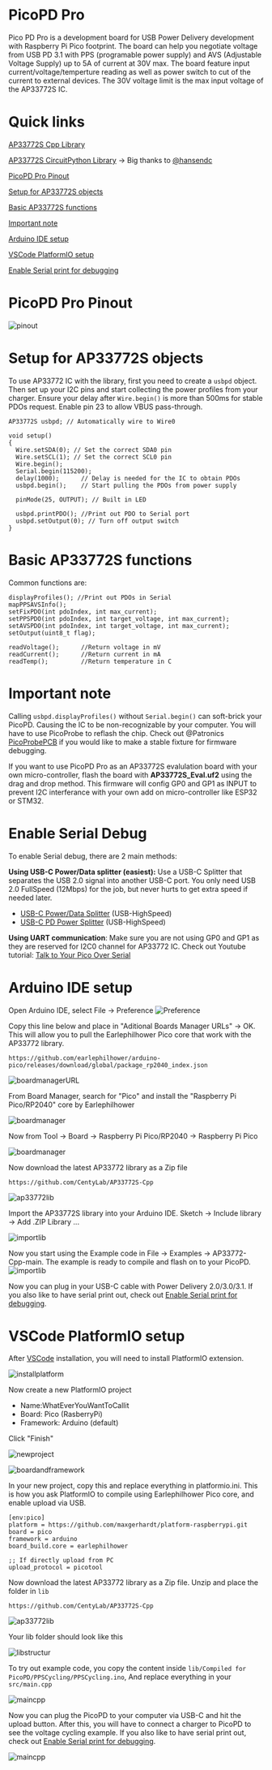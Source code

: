 # PicoPD Pro
Pico PD Pro is a development board for USB Power Delivery development with Raspberry Pi Pico footprint. The board can help you negotiate voltage from USB PD 3.1 with PPS (programable power supply) and AVS (Adjustable Voltage Supply) up to 5A of current at 30V max. The board feature input current/voltage/temperture reading as well as power switch to cut of the current to external devices. The 30V voltage limit is the max input voltage of the AP33772S IC.

# Quick links
[AP33772S Cpp Library](https://github.com/CentyLab/AP33772S-Cpp)

[AP33772S CircuitPython Library](https://github.com/hansendc/CircuitPython_AP33772s/) -> Big thanks to [@hansendc](https://github.com/hansendc)

[PicoPD Pro Pinout](#picopd-pro-pinout)

[Setup for AP33772S objects](#setup-for-AP33772S-objects)

[Basic AP33772S functions](#basic-ap33772S-functions)

[Important note](#important-note)

[Arduino IDE setup](#arduino-ide-setup)

[VSCode PlatformIO setup](#vscode-platformio-setup)

[Enable Serial print for debugging](#enable-serial-debug)

# PicoPD Pro Pinout
![pinout](https://github.com/CentyLab/PicoPD_Pro/blob/main/Document/PicoPD-pinout-diagram.png?raw=true)


# Setup for AP33772S objects
To use AP33772 IC with the library, first you need to create a `usbpd` object. Then set up your I2C pins and start collecting the power profiles from your charger. Ensure your delay after `Wire.begin()` is more than 500ms for stable PDOs request. Enable pin 23 to allow VBUS pass-through.
```
AP33772S usbpd; // Automatically wire to Wire0

void setup()
{
  Wire.setSDA(0); // Set the correct SDA0 pin
  Wire.setSCL(1); // Set the correct SCL0 pin
  Wire.begin();
  Serial.begin(115200);
  delay(1000); 		// Delay is needed for the IC to obtain PDOs
  usbpd.begin(); 	// Start pulling the PDOs from power supply

  pinMode(25, OUTPUT); // Built in LED

  usbpd.printPDO(); //Print out PDO to Serial port
  usbpd.setOutput(0); // Turn off output switch
}
```

# Basic AP33772S functions
Common functions are:
```
displayProfiles(); //Print out PDOs in Serial
mapPPSAVSInfo();
setFixPDO(int pdoIndex, int max_current);
setPPSPDO(int pdoIndex, int target_voltage, int max_current);
setAVSPDO(int pdoIndex, int target_voltage, int max_current);
setOutput(uint8_t flag);

readVoltage();      //Return voltage in mV
readCurrent();      //Return current in mA      
readTemp();         //Return temperature in C                          
```

# Important note

Calling `usbpd.displayProfiles()` without `Serial.begin()` can soft-brick your PicoPD. Causing the IC to be non-recognizable by your computer. You will have to use PicoProbe to reflash the chip. Check out @Patronics [PicoProbePCB](https://github.com/Patronics/PicoProbePCB) if you would like to make a stable fixture for firmware debugging.

If you want to use PicoPD Pro as an AP33772S evalulation board with your own micro-controller, flash the board with **AP33772S_Eval.uf2** using the drag and drop method. This firmware will config GP0 and GP1 as INPUT to prevent I2C interferance with your own add on micro-controller like ESP32 or STM32.

# Enable Serial Debug

To enable Serial debug, there are 2 main methods:

**Using USB-C Power/Data splitter (easiest):** Use a USB-C Splitter that separates the USB 2.0 signal into another USB-C port. You only need USB 2.0 FullSpeed (12Mbps) for the job, but never hurts to get extra speed if needed later. 

* [USB-C Power/Data Splitter](https://lectronz.com/products/usb-c-splitter) (USB-HighSpeed)
* [USB-C PD Power Splitter](https://www.tindie.com/products/essenceeng/usb-c-pd-power-splitter/) (USB-HighSpeed)


**Using UART communication**: Make sure you are not using GP0 and GP1 as they are reserved for I2C0 channel for AP33772 IC. Check out Youtube tutorial: [Talk to Your Pico Over Serial](https://www.youtube.com/watch?v=pbWhoJdYA1s)

# Arduino IDE setup
Open Arduino IDE, select File -> Preference
![Preference](https://github.com/CentyLab/PicoPD_Pro/blob/main/Document/doc1.png?raw=true)

Copy this line below and place in "Aditional Boards Manager URLs" -> OK. This will allow you to pull the Earlephilhower Pico core that work with the AP33772 library.

```
https://github.com/earlephilhower/arduino-pico/releases/download/global/package_rp2040_index.json
```
![boardmanagerURL](https://github.com/CentyLab/PicoPD_Pro/blob/main/Document/doc2.png?raw=true)

From Board Manager, search for "Pico" and install the "Raspberry Pi Pico/RP2040" core by Earlephilhower

![boardmanager](https://github.com/CentyLab/PicoPD_Pro/blob/main/Document/doc3.png?raw=true)

Now from Tool -> Board -> Raspberry Pi Pico/RP2040 -> Raspberry Pi Pico

![boardmanager](https://github.com/CentyLab/PicoPD_Pro/blob/main/Document/doc4.png?raw=true)

Now download the latest AP33772 library as a Zip file

```
https://github.com/CentyLab/AP33772S-Cpp
```
![ap33772lib](https://github.com/CentyLab/PicoPD_Pro/blob/main/Document/doc5.png?raw=true)

Import the AP33772S library into your Arduino IDE. Sketch -> Include library -> Add .ZIP Library ...

![importlib](https://github.com/CentyLab/PicoPD_Pro/blob/main/Document/doc6.png?raw=true)

Now you start using the Example code in File -> Examples -> AP33772-Cpp-main. The example is ready to compile and flash on to your PicoPD.
![importlib](https://github.com/CentyLab/PicoPD_Pro/blob/main/Document/doc8.png?raw=true)

Now you can plug in your USB-C cable with Power Delivery 2.0/3.0/3.1. If you also like to have serial print out, check out [Enable Serial print for debugging](#enable-serial-debug).

# VSCode PlatformIO setup
After [VSCode](https://code.visualstudio.com/) installation, you will need to install PlatformIO extension.

![installplatform](https://github.com/CentyLab/PicoPD_Pro/blob/main/Document/doc9.png?raw=true)

Now create a new PlatformIO project
+ Name:WhatEverYouWantToCallit
+ Board: Pico (RasberryPi)
+ Framework: Arduino (default)

Click "Finish"

![newproject](https://github.com/CentyLab/PicoPD_Pro/blob/main/Document/doc10.png?raw=true)

![boardandframework](https://github.com/CentyLab/PicoPD_Pro/blob/main/Document/doc11.png?raw=true)

In your new project, copy this and replace everything in platformio.ini. This is how you ask PlatformIO to compile using Earlephilhower Pico core, and enable upload via USB.


```
[env:pico]
platform = https://github.com/maxgerhardt/platform-raspberrypi.git
board = pico
framework = arduino
board_build.core = earlephilhower

;; If directly upload from PC
upload_protocol = picotool
```

Now download the latest AP33772 library as a Zip file. Unzip and place the folder in `lib`

```
https://github.com/CentyLab/AP33772S-Cpp
```

![ap33772lib](https://github.com/CentyLab/PicoPD_Pro/blob/main/Document/doc5.png?raw=true)

Your lib folder should look like this

![libstructur](https://github.com/CentyLab/PicoPD_Pro/blob/main/Document/doc12.png?raw=true)

To try out example code, you copy the content inside `lib/Compiled for PicoPD/PPSCycling/PPSCycling.ino`, And replace everything in your `src/main.cpp`

![maincpp](https://github.com/CentyLab/PicoPD_Pro/blob/main/Document/doc13.png?raw=true)

Now you can plug the PicoPD to your computer via USB-C and hit the upload button. After this, you will have to connect a charger to PicoPD to see the voltage cycling example. If you also like to have serial print out, check out [Enable Serial print for debugging](#enable-serial-debug).

![maincpp](https://github.com/CentyLab/PicoPD_Pro/blob/main/Document/doc14.png?raw=true)